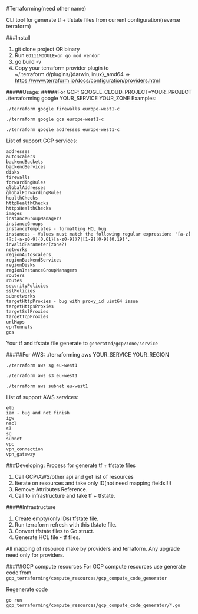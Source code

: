 #Terraforming(need other name)

CLI tool for generate tf + tfstate files from current configuration(reverse terraform)

###Install
1. git clone project OR binary
2. Run `GO111MODULE=on go mod vendor`
3. go build -v
4. Copy your terraform provider plugin to ~/.terraform.d/plugins/{darwin,linux}_amd64 => https://www.terraform.io/docs/configuration/providers.html


#####Usage:
#####For GCP:
GOOGLE_CLOUD_PROJECT=YOUR_PROJECT ./terraforming google YOUR_SERVICE YOUR_ZONE
Examples: 

````
./terraform google firewalls europe-west1-c
````
````
./terraform google gcs europe-west1-c
````

````
./terraform google addresses europe-west1-c
````

List of support GCP services:
````
addresses
autoscalers
backendBuckets 
backendServices
disks
firewalls
forwardingRules
globalAddresses
globalForwardingRules
healthChecks
httpHealthChecks
httpsHealthChecks
images
instanceGroupManagers
instanceGroups
instanceTemplates - formatting HCL bug
instances - Values must match the following regular expression: '[a-z](?:[-a-z0-9]{0,61}[a-z0-9])?|[1-9][0-9]{0,19}', invalidParameter(zone?)
networks
regionAutoscalers
regionBackendServices
regionDisks
regionInstanceGroupManagers
routers
routes
securityPolicies 
sslPolicies
subnetworks
targetHttpProxies - bug with proxy_id uint64 issue
targetHttpsProxies
targetSslProxies
targetTcpProxies
urlMaps
vpnTunnels
gcs
````



Your tf and tfstate file generate to `generated/gcp/zone/service`

#####For AWS:
./terraforming aws YOUR_SERVICE YOUR_REGION


````
./terraform aws sg eu-west1
````
````
./terraform aws s3 eu-west1
````
````
./terraform aws subnet eu-west1
````
List of support AWS services:
````
elb
iam - bug and not finish
igw
nacl
s3
sg
subnet
vpc
vpn_connection
vpn_gateway
````

###Developing:
Process for generate tf + tfstate files
1. Call GCP/AWS/other api and get list of resources
2. Iterate on resources and take only ID(not need mapping fields!!!)
3. Remove Attributes Reference.
4. Call to infrastructure and take tf + tfstate.


#####Infrastructure
1. Create empty(only IDs) tfstate file.
2. Run terraform refresh with this tfstate file.
3. Convert tfstate files to Go struct.
4. Generate HCL file - tf files.

All mapping of resource make by providers and terraform. Any upgrade need only for providers.
 
#####GCP compute resources
For GCP compute resources use generate code from `gcp_terraforming/compute_resources/gcp_compute_code_generator`

Regenerate code 
````
go run gcp_terraforming/compute_resources/gcp_compute_code_generator/*.go
````
